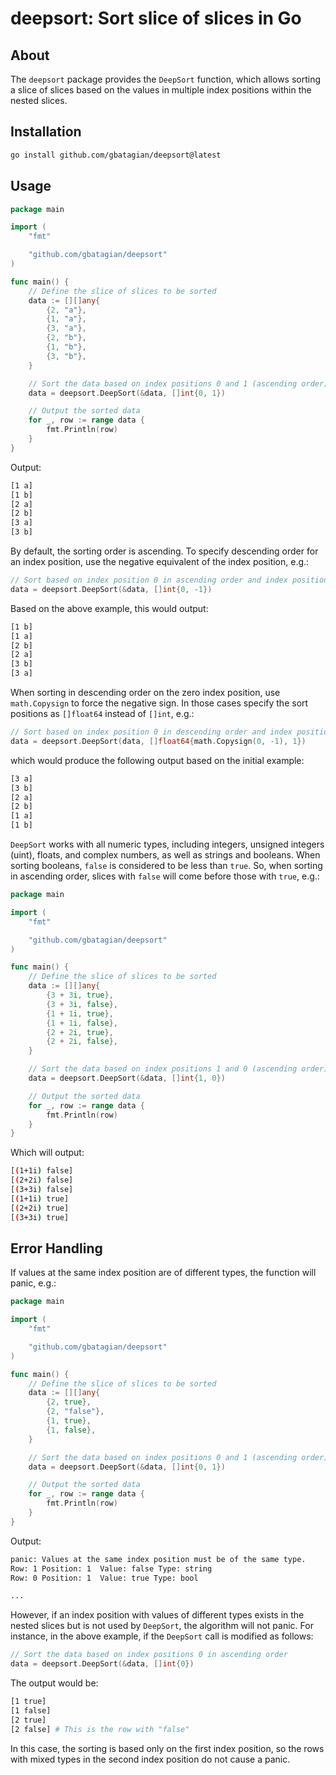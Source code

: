 # deepsort: Sort slice of slices in Go 

## About
The `deepsort` package provides the `DeepSort` function, which allows sorting a slice of slices based on the values in multiple index positions within the nested slices.

## Installation
```bash
go install github.com/gbatagian/deepsort@latest
```

## Usage
```go
package main

import (
	"fmt"

	"github.com/gbatagian/deepsort"
)

func main() {
	// Define the slice of slices to be sorted
	data := [][]any{
		{2, "a"},
		{1, "a"},
		{3, "a"},
		{2, "b"},
		{1, "b"},
		{3, "b"},
	}

	// Sort the data based on index positions 0 and 1 (ascending order)
	data = deepsort.DeepSort(&data, []int{0, 1})

	// Output the sorted data
	for _, row := range data {
		fmt.Println(row)
	}
}
```

Output:
```bash
[1 a]
[1 b]
[2 a]
[2 b]
[3 a]
[3 b]
```

By default, the sorting order is ascending. To specify descending order for an index position, use the negative equivalent of the index position, e.g.:
```go
// Sort based on index position 0 in ascending order and index position 1 in descending order
data = deepsort.DeepSort(&data, []int{0, -1})
```

Based on the above example, this would output:
```bash
[1 b]
[1 a]
[2 b]
[2 a]
[3 b]
[3 a]
```

When sorting in descending order on the zero index position, use `math.Copysign` to force the negative sign. In those cases specify the sort positions as `[]float64` instead of `[]int`, e.g.:
```go
// Sort based on index position 0 in descending order and index position 1 in ascending order
data = deepsort.DeepSort(data, []float64{math.Copysign(0, -1), 1})
```

which would produce the following output based on the initial example:
```bash
[3 a]
[3 b]
[2 a]
[2 b]
[1 a]
[1 b]
```

`DeepSort` works with all numeric types, including integers, unsigned integers (uint), floats, and complex numbers, as well as strings and booleans. When sorting booleans, `false` is considered to be less than `true`. So, when sorting in ascending order, slices with `false` will come before those with `true`, e.g.:
```go
package main

import (
	"fmt"

	"github.com/gbatagian/deepsort"
)

func main() {
	// Define the slice of slices to be sorted
	data := [][]any{
		{3 + 3i, true},
		{3 + 3i, false},
		{1 + 1i, true},
		{1 + 1i, false},
		{2 + 2i, true},
		{2 + 2i, false},
	}

	// Sort the data based on index positions 1 and 0 (ascending order)
	data = deepsort.DeepSort(&data, []int{1, 0})

	// Output the sorted data
	for _, row := range data {
		fmt.Println(row)
	}
}
```

Which will output:
```bash
[(1+1i) false]
[(2+2i) false]
[(3+3i) false]
[(1+1i) true]
[(2+2i) true]
[(3+3i) true]
```

## Error Handling

If values at the same index position are of different types, the function will panic, e.g.:
```go
package main

import (
	"fmt"

	"github.com/gbatagian/deepsort"
)

func main() {
	// Define the slice of slices to be sorted
	data := [][]any{
		{2, true},
		{2, "false"},
		{1, true},
		{1, false},
	}

	// Sort the data based on index positions 0 and 1 (ascending order)
	data = deepsort.DeepSort(&data, []int{0, 1})

	// Output the sorted data
	for _, row := range data {
		fmt.Println(row)
	}
}
```
Output:
```bash
panic: Values at the same index position must be of the same type. 
Row: 1 Position: 1  Value: false Type: string
Row: 0 Position: 1  Value: true Type: bool

...
```

However, if an index position with values of different types exists in the nested slices but is not used by `DeepSort`, the algorithm will not panic. For instance, in the above example, if the `DeepSort` call is modified as follows:
```go
// Sort the data based on index positions 0 in ascending order
data = deepsort.DeepSort(&data, []int{0})
```

The output would be:
```bash
[1 true]
[1 false]
[2 true]
[2 false] # This is the row with "false"
```

In this case, the sorting is based only on the first index position, so the rows with mixed types in the second index position do not cause a panic.